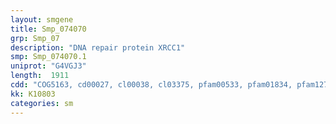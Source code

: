 ```yaml
---
layout: smgene
title: Smp_074070
grp: Smp_07
description: "DNA repair protein XRCC1"
smp: Smp_074070.1
uniprot: "G4VGJ3"
length:  1911
cdd: "COG5163, cd00027, cl00038, cl03375, pfam00533, pfam01834, pfam12738, smart00292"
kk: K10803
categories: sm
---
```

